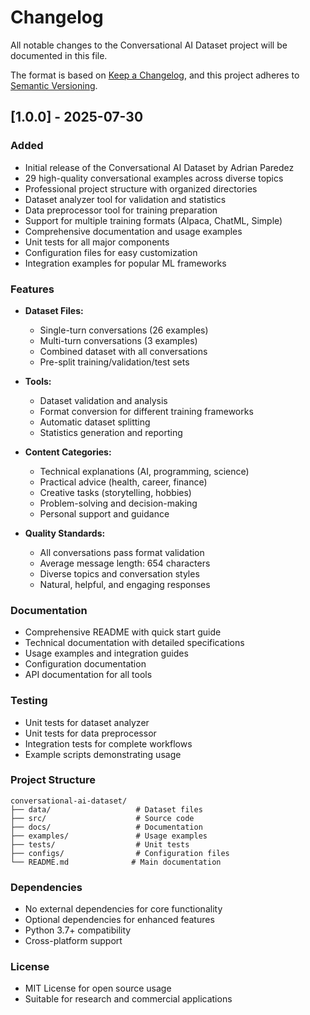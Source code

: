 # Changelog

All notable changes to the Conversational AI Dataset project will be documented in this file.

The format is based on [Keep a Changelog](https://keepachangelog.com/en/1.0.0/),
and this project adheres to [Semantic Versioning](https://semver.org/spec/v2.0.0.html).

## [1.0.0] - 2025-07-30

### Added
- Initial release of the Conversational AI Dataset by Adrian Paredez
- 29 high-quality conversational examples across diverse topics
- Professional project structure with organized directories
- Dataset analyzer tool for validation and statistics
- Data preprocessor tool for training preparation
- Support for multiple training formats (Alpaca, ChatML, Simple)
- Comprehensive documentation and usage examples
- Unit tests for all major components
- Configuration files for easy customization
- Integration examples for popular ML frameworks

### Features
- **Dataset Files:**
  - Single-turn conversations (26 examples)
  - Multi-turn conversations (3 examples)
  - Combined dataset with all conversations
  - Pre-split training/validation/test sets

- **Tools:**
  - Dataset validation and analysis
  - Format conversion for different training frameworks
  - Automatic dataset splitting
  - Statistics generation and reporting

- **Content Categories:**
  - Technical explanations (AI, programming, science)
  - Practical advice (health, career, finance)
  - Creative tasks (storytelling, hobbies)
  - Problem-solving and decision-making
  - Personal support and guidance

- **Quality Standards:**
  - All conversations pass format validation
  - Average message length: 654 characters
  - Diverse topics and conversation styles
  - Natural, helpful, and engaging responses

### Documentation
- Comprehensive README with quick start guide
- Technical documentation with detailed specifications
- Usage examples and integration guides
- Configuration documentation
- API documentation for all tools

### Testing
- Unit tests for dataset analyzer
- Unit tests for data preprocessor
- Integration tests for complete workflows
- Example scripts demonstrating usage

### Project Structure
```
conversational-ai-dataset/
├── data/                   # Dataset files
├── src/                    # Source code
├── docs/                   # Documentation
├── examples/               # Usage examples
├── tests/                  # Unit tests
├── configs/                # Configuration files
└── README.md              # Main documentation
```

### Dependencies
- No external dependencies for core functionality
- Optional dependencies for enhanced features
- Python 3.7+ compatibility
- Cross-platform support

### License
- MIT License for open source usage
- Suitable for research and commercial applications
